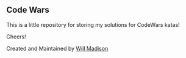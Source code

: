 Code Wars
---------

This is a little repository for storing my solutions for CodeWars katas!

Cheers!

Created and Maintained by [Will Madison](http://twitter.com/iamwillmadison)
